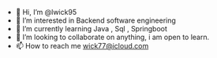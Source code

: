 - 👋 Hi, I’m @lwick95
- 👀 I’m interested in Backend software engineering
- 🌱 I’m currently learning Java , Sql , Springboot
- 💞️ I’m looking to collaborate on anything, i am open to learn.
- 📫 How to reach me wick77@icloud.com

<!---
lwick95/lwick95 is a ✨ special ✨ repository because its `README.md` (this file) appears on your GitHub profile.
You can click the Preview link to take a look at your changes.
--->
